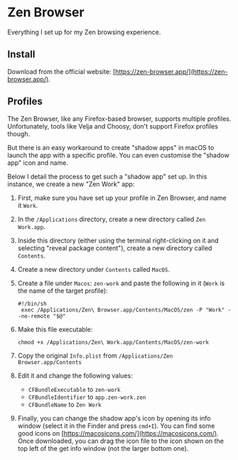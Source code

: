 # Zen Browser

Everything I set up for my Zen browsing experience.

## Install

Download from the official website: [https://zen-browser.app/](https://zen-browser.app/).

## Profiles

The Zen Browser, like any Firefox-based browser, supports multiple profiles.
Unfortunately, tools like Velja and Choosy, don't support Firefox profiles though.

But there is an easy workaround to create "shadow apps" in macOS to launch the app with a specific profile.
You can even customise the "shadow app" icon and name.

Below I detail the process to get such a "shadow app" set up. In this instance, we create a new "Zen Work" app:

1. First, make sure you have set up your profile in Zen Browser, and name it `Work`.

2. In the `/Applications` directory, create a new directory called `Zen Work.app`.

3. Inside this directory (either using the terminal right-clicking on it and selecting "reveal package content"),
   create a new directory called `Contents`.

4. Create a new directory under `Contents` called `MacOS`.

5. Create a file under `Macos`: `zen-work` and paste the following in it (`Work` is the name of the target profile):
   ```shell
   #!/bin/sh
    exec /Applications/Zen\ Browser.app/Contents/MacOS/zen -P "Work" --no-remote "$@"
   ```

6. Make this file executable:
   ```shell
   chmod +x /Applications/Zen\ Work.app/Contents/MacOS/zen-work
   ```

7. Copy the original `Info.plist` from `/Applications/Zen Browser.app/Contents`

8. Edit it and change the following values:
   - `CFBundleExecutable` to `zen-work`
   - `CFBundleIdentifier` to `app.zen-work.zen`
   - `CFBundleName` to `Zen Work`

9. Finally, you can change the shadow app's icon by opening its info window (select it in the Finder and press `cmd+I`).
    You can find some good icons on [https://macosicons.com/](https://macosicons.com/).
    Once downloaded, you can drag the icon file to the icon shown on the top left of the get info window (not the larger bottom one).
